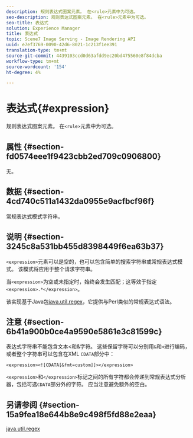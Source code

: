 ```yaml
---
description: 规则表达式图案元素。 在<rule>元素中为可选。
seo-description: 规则表达式图案元素。 在<rule>元素中为可选。
seo-title: 表达式
solution: Experience Manager
title: 表达式
topic: Scene7 Image Serving - Image Rendering API
uuid: e7ef3769-0090-42d6-8021-1c213f1ee391
translation-type: tm+mt
source-git-commit: 4439103ccd0d63afdd9ec20bd475560e8f84dcba
workflow-type: tm+mt
source-wordcount: '154'
ht-degree: 4%

---
```



# 表达式{#expression}

规则表达式图案元素。 在`<rule>`元素中为可选。

## 属性 {#section-fd0574eee1f9423cbb2ed709c0906800}

无。

## 数据 {#section-4cd740c511a1432da0955e9acfbcf96f}

常规表达式模式字符串。

## 说明 {#section-3245c8a531bb455d8398449f6ea63b37}

`<expression>`元素可以是空的，也可以包含简单的搜索字符串或常规表达式模式。 该模式将应用于整个请求字符串。

当`<expression>`为空或未指定时，始终会发生匹配；这等效于指定`<expression>.*</expression>`。

该实现基于Java包[java.util.regex](../../../../../ir-api/material-cat/image-rendering-api-ref/c-ir-material-catalog/c-ir-rule-set-reference/r-ir-expression.md#reference-49867deecb58412bbdc2ced564bbea3e)，它提供与Perl类似的常规表达式语法。

## 注意 {#section-6b41a900b0ce4a9590e5861e3c81599c}

表达式字符串不能包含文本&lt;和&amp;字符。 这些保留字符可以分别用`&`和`<`进行编码，或者整个字符串可以包含在XML `CDATA`部分中：

`<expression><![CDATA[&fmt=custom]]></expression>`

`<expression>`和`</expression>`标记之间的所有字符都会传递到常规表达式分析器，包括可选`CDATA`部分外的字符。 应当注意避免额外的空白。

## 另请参阅 {#section-15a9fea18e644b8e9c498f5fd88e2eaa}

[java.util.regex](https://www2.cs.duke.edu/csed/java/jdk1.4.2/docs/api/)

